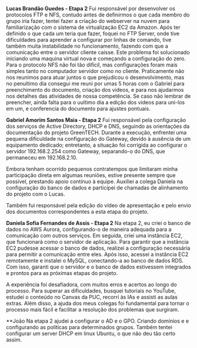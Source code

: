 **Lucas Brandão Guedes - Etapa 2**
Fui responsável por desenvolver os protocolos FTP e NFS, contudo antes de definirmos o que cada membro do grupo iria fazer, tentei fazer a criação do webserver na nuvem para familiarização com o sistema de virtualização EC2 da Amazon.
Após ter definido o que cada um teria que fazer, foquei no FTP Server, onde tive dificuldades para aprender a configurar por linhas de comando, tive também muita instabilidade no funcionamento, fazendo com que a comunicação entre o servidor cliente caisse. Este problema foi solucionado iniciando uma maquina virtual nova e começando a configuração do zero.
Para o protocolo NFS não foi tão dificil, mas configurações foram mais simples tanto no computador servidor como no cliente.
Praticamente não nos reunimos para atuar juntos o que prejudicou o desenvolvimento, mas no penultimo dia consegui me reuni por umas 5 horas com o Gabriel para preenchimento do documento, criação dos videos, e para nos ajudarmos nos detalhes das atividades de nossa competência.
Se caso não lembrar de preencher, ainda falta para o uultimo dia a edição dos videos para uni-los em um, e conferencia do documento para ajustes pontuais.

**Gabriel Amorim Santos Maia - Etapa 2**
Fui responsável pela configuração dos serviços de Active Directory, DHCP e DNS, seguindo as orientações da documentação do projeto GreenTECH. Durante a execução, enfrentei uma pequena dificuldade na configuração do Gateway, devido à ausência de um equipamento dedicado; entretanto, a situação foi corrigida ao configurar o servidor 192.168.2.254 como Gateway, separando-o do DNS, que permaneceu em 192.168.2.10.

Embora tenham ocorrido pequenos contratempos que limitaram minha participação direta em algumas reuniões, estive presente sempre que possível, prestando apoio contínuo à equipe. Auxiliei a colega Daniela na configuração do banco de dados e participei de chamadas de alinhamento do projeto com o Lucas.

Também fui responsável pela edição do vídeo de apresentação e pelo envio dos documentos correspondentes a esta etapa do projeto.

**Daniela Sofia Fernandes de Assis - Etapa 2**
Na etapa 2, eu criei o banco de dados no AWS Aurora, configurando-o de maneira adequada para a comunicação com outros serviços. Em seguida, criei uma instância EC2, que funcionará como o servidor de aplicação. Para garantir que a instância EC2 pudesse acessar o banco de dados, realizei a configuração necessária para permitir a comunicação entre eles. Após isso, acessei a instância EC2 remotamente e instalei o MySQL, conectando-a ao banco de dados RDS. Com isso, garanti que o servidor e o banco de dados estivessem integrados e prontos para as próximas etapas do projeto.

A experiência foi desafiadora, com muitos erros e acertos ao longo do processo. Para superar as dificuldades, busquei tutoriais no YouTube, estudei o conteúdo no Canvas da PUC, recorri às IAs e assisti as aulas extras. Além disso, a ajuda dos meus colegas foi fundamental para tornar o processo mais fácil e facilitar a resolução dos problemas que surgiram.

**João
Na etapa 2 ajudei a configurar o AD e o GPO. Criando domínios e e configurando as políticas para determinados grupos. Também tentei configurar um server DHCP em linux Ubuntu, o que não deu tão certo assim.

